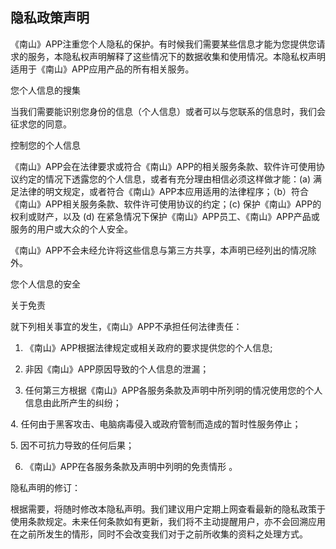 ## 隐私政策声明

《南山》APP注重您个人隐私的保护。有时候我们需要某些信息才能为您提供您请求的服务，本隐私权声明解释了这些情况下的数据收集和使用情况。本隐私权声明适用于《南山》APP应用产品的所有相关服务。

您个人信息的搜集

当我们需要能识别您身份的信息（个人信息）或者可以与您联系的信息时，我们会征求您的同意。

控制您的个人信息


《南山》APP会在法律要求或符合《南山》APP的相关服务条款、软件许可使用协议约定的情况下透露您的个人信息，或者有充分理由相信必须这样做才能：(a) 满足法律的明文规定，或者符合《南山》APP本应用适用的法律程序；（b）符合《南山》APP相关服务条款、软件许可使用协议的约定；(c) 保护《南山》APP的权利或财产，以及 (d) 在紧急情况下保护《南山》APP员工、《南山》APP产品或服务的用户或大众的个人安全。



《南山》APP不会未经允许将这些信息与第三方共享，本声明已经列出的情况除外。



您个人信息的安全

关于免责


就下列相关事宜的发生，《南山》APP不承担任何法律责任：



1. 《南山》APP根据法律规定或相关政府的要求提供您的个人信息;



2. 非因《南山》APP原因导致的个人信息的泄漏；



3. 任何第三方根据《南山》APP各服务条款及声明中所列明的情况使用您的个人信息由此所产生的纠纷；



4. 任何由于黑客攻击、电脑病毒侵入或政府管制而造成的暂时性服务停止；



5. 因不可抗力导致的任何后果；



6. 《南山》APP在各服务条款及声明中列明的免责情形 。



隐私声明的修订：



根据需要，将随时修改本隐私声明。我们建议用户定期上网查看最新的隐私政策于使用条款规定。未来任何条款如有更新，我们将不主动提醒用户，亦不会回溯应用在之前所发生的情形，同时不会改变我们对于之前所收集的资料之处理方式。
